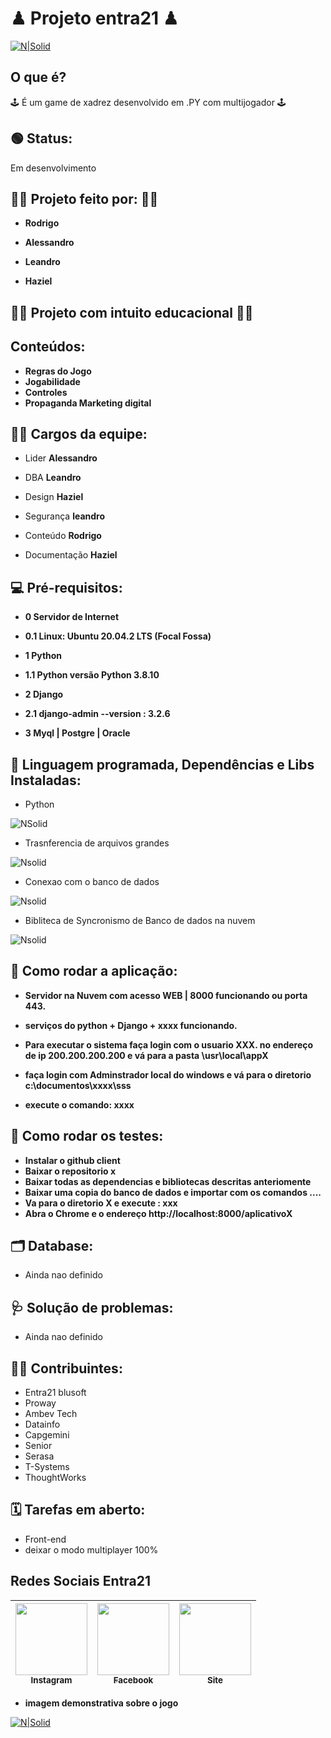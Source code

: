 # ♟ Projeto entra21 ♟
[![N|Solid](https://img.shields.io/npm/l/react)](https://github.com/neilom18/g5-chess/blob/main/LICENSE)
## O que é? 
🕹 É um game de xadrez desenvolvido em .PY com multijogador 🕹

## 🟢 Status:
Em desenvolvimento

## 👨‍💼 Projeto feito por: 👨‍💼 
- **Rodrigo**
  
-  **Alessandro**
  
-  **Leandro**
  
-  **Haziel**
 
## 👨‍🏫 Projeto com intuito educacional 👨‍🎓

## Conteúdos:
- **Regras do Jogo**
- **Jogabilidade**
- **Controles**
- **Propaganda Marketing digital**


## 👨‍💻 Cargos da equipe:
- Lider **Alessandro**

- DBA **Leandro**

- Design **Haziel**

- Segurança **leandro**

- Conteúdo **Rodrigo**

- Documentação **Haziel**

## 💻 Pré-requisitos:
- **0 Servidor de Internet**

- **0.1 Linux: Ubuntu 20.04.2 LTS (Focal Fossa)**

- **1 Python**

- **1.1 Python versão Python 3.8.10**

- **2 Django**
 
- **2.1 django-admin --version : 3.2.6**
 
- **3 Myql | Postgre | Oracle**

## 🔧 Linguagem programada, Dependências e Libs Instaladas: 
- Python 

![NSolid](https://imgur.com/U9mLVjS.png)

- Trasnferencia de arquivos grandes

![Nsolid](https://imgur.com/l73fcO8.png)

- Conexao com o banco de dados

![Nsolid](https://imgur.com/MSG8mGw.png)

- Bibliteca de Syncronismo de Banco de dados na nuvem

![Nsolid](https://imgur.com/feB6bM3.png)

## 🚦 Como rodar a aplicação:
- **Servidor na Nuvem com acesso WEB | 8000 funcionando ou porta 443.** 

- **serviços do python + Django + xxxx funcionando.**

- **Para executar o sistema faça login com o usuario XXX. no endereço de ip 200.200.200.200 e vá para a pasta \usr\local\appX**

- **faça login com Adminstrador local do windows e vá para o diretorio c:\documentos\xxxx\sss**

- **execute o comando: xxxx**

## 🚥 Como rodar os testes:
- **Instalar o github client**
- **Baixar o repositorio x**
- **Baixar todas as dependencias e bibliotecas descritas anteriomente**
- **Baixar uma copia do banco de dados e importar com os comandos ....**
- **Va para o diretorio X e execute : xxx**
- **Abra o Chrome e o endereço http://localhost:8000/aplicativoX**

## 🗂 Database:
- Ainda nao definido

## 🩺 Solução de problemas:
- Ainda nao definido

## 👨‍💻 Contribuintes:
- Entra21 blusoft
- Proway
- Ambev Tech
- Datainfo
- Capgemini
- Senior
- Serasa
- T-Systems
- ThoughtWorks

## 🗓 Tarefas em aberto:
- Front-end
- deixar o modo multiplayer 100%


## Redes Sociais Entra21

[<img src="https://imgur.com/x05Sa7O.png" width=115 > <br> <sub> Instagram </sub>](https://www.instagram.com/entra21.blusoft/) | [<img src="https://imgur.com/b3Q0EjI.png" width=115 > <br> <sub> Facebook </sub>](https://www.facebook.com/entra21.blusoft) | [<img src="https://imgur.com/70aSGri.png" width=115 > <br> <sub> Site </sub>](https://www.entra21.com.br/) |
| :---: | :---: | :---: |

- **imagem demonstrativa sobre o jogo**

[![N|Solid](https://imgur.com/DEqLHqH.gif)](https://github.com/neilom18/g5-chess/blob/main/README.md)



